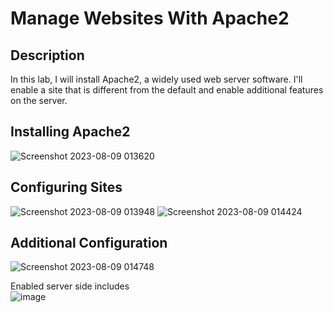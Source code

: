 # Manage Websites With Apache2


 

<h2>Description</h2>
In this lab, I will install Apache2, a widely used web server software.  I'll enable a site that is different from the default and enable additional features on the server.
<br />


<h2>Installing Apache2</h2>

![Screenshot 2023-08-09 013620](https://github.com/Aaron504/-Manage-Websites-With-Apache2/assets/141078110/8d4cccfd-07ad-4308-ac56-8e1ba78b0c7e)


<h2>Configuring Sites</h2>

![Screenshot 2023-08-09 013948](https://github.com/Aaron504/-Manage-Websites-With-Apache2/assets/141078110/b9063ae4-9b7d-46d8-921f-22f72b730b61)
![Screenshot 2023-08-09 014424](https://github.com/Aaron504/-Manage-Websites-With-Apache2/assets/141078110/089cdf25-4921-4fe2-9f76-659a39564d13)


<h2>Additional Configuration</h2>

![Screenshot 2023-08-09 014748](https://github.com/Aaron504/-Manage-Websites-With-Apache2/assets/141078110/2db8a344-a3fe-4a79-8d7b-1ac395368ae4)

Enabled server side includes<br/>
![image](https://github.com/Aaron504/-Manage-Websites-With-Apache2/assets/141078110/7c47f7a9-28a6-4696-a65e-de44af26bd12)

